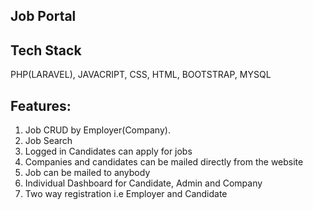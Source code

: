 ## Job Portal
## Tech Stack
PHP(LARAVEL), JAVACRIPT, CSS, HTML, BOOTSTRAP, MYSQL

## Features:
1. Job CRUD by Employer(Company).
2. Job Search
3. Logged in Candidates can apply for jobs
4. Companies and candidates can be mailed directly from the website
5. Job can be mailed to anybody
6. Individual Dashboard for Candidate, Admin and Company
7. Two way registration i.e Employer and Candidate

